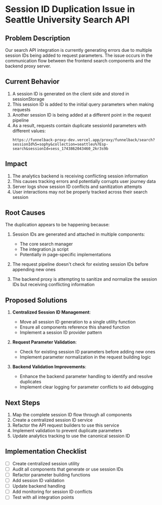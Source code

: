 # Session ID Duplication Issue in Seattle University Search API

## Problem Description

Our search API integration is currently generating errors due to multiple session IDs being added to request parameters. The issue occurs in the communication flow between the frontend search components and the backend proxy server.

## Current Behavior

1. A session ID is generated on the client side and stored in sessionStorage
2. This session ID is added to the initial query parameters when making requests
3. Another session ID is being added at a different point in the request pipeline
4. As a result, requests contain duplicate sessionId parameters with different values:
   ```
   https://funnelback-proxy-dev.vercel.app/proxy/funnelback/search?sessionId%5=sophy&collection=seattleu%7Esp-search&sessionId=sess_1743862043460_2kr3s9b
   ```

## Impact

1. The analytics backend is receiving conflicting session information
2. This causes tracking errors and potentially corrupts user journey data
3. Server logs show session ID conflicts and sanitization attempts
4. User interactions may not be properly tracked across their search session

## Root Causes

The duplication appears to be happening because:

1. Session IDs are generated and attached in multiple components:
   - The core search manager 
   - The integration.js script
   - Potentially in page-specific implementations

2. The request pipeline doesn't check for existing session IDs before appending new ones

3. The backend proxy is attempting to sanitize and normalize the session IDs but receiving conflicting information

## Proposed Solutions

1. **Centralized Session ID Management**:
   - Move all session ID generation to a single utility function
   - Ensure all components reference this shared function
   - Implement a session ID provider pattern

2. **Request Parameter Validation**:
   - Check for existing session ID parameters before adding new ones
   - Implement parameter normalization in the request building logic

3. **Backend Validation Improvements**:
   - Enhance the backend parameter handling to identify and resolve duplicates
   - Implement clear logging for parameter conflicts to aid debugging

## Next Steps

1. Map the complete session ID flow through all components
2. Create a centralized session ID service
3. Refactor the API request builders to use this service
4. Implement validation to prevent duplicate parameters
5. Update analytics tracking to use the canonical session ID

## Implementation Checklist

- [ ] Create centralized session utility
- [ ] Audit all components that generate or use session IDs
- [ ] Refactor parameter building functions
- [ ] Add session ID validation
- [ ] Update backend handling
- [ ] Add monitoring for session ID conflicts
- [ ] Test with all integration points
